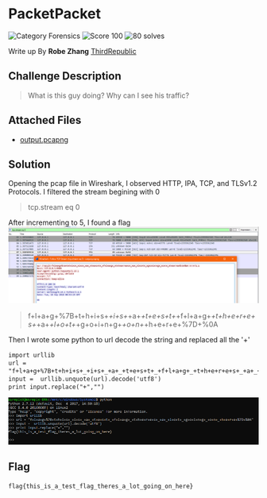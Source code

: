 # PacketPacket
![Category Forensics](https://img.shields.io/badge/category-forensics-%23968af0.svg?longCache=true&style=popout)
![Score 100](https://img.shields.io/badge/score-100-brightgreen.svg?longCache=true&style=popout)
![80 solves](https://img.shields.io/badge/solves-80-%2317a2b8.svg?longCache=true&style=popout)

Write up By
**Robe Zhang** [ThirdRepublic](https://github.com/ThirdRepublic)

## Challenge Description
> What is this guy doing? Why can I see his traffic?

## Attached Files
- [output.pcapng](output.pcapng)

## Solution
Opening the pcap file in Wireshark, I observed HTTP, IPA, TCP, and TLSv1.2 Protocols.
I filtered the stream begining with 0
> tcp.stream eq 0

After incrementing to 5,
I found a flag <br />
![screenshot](location.PNG) <br />
> f+l+a+g+%7B+t+h+i+s+_+i+s+_+a+_+t+e+s+t+_+f+l+a+g+_+t+h+e+r+e+s+_+a+_+l+o+t+_+g+o+i+n+g+_+o+n+_+h+e+r+e+%7D+%0A

Then I wrote some python to url decode the string and replaced all the '+' <br />
```
import urllib 
url = "f+l+a+g+%7B+t+h+i+s+_+i+s+_+a+_+t+e+s+t+_+f+l+a+g+_+t+h+e+r+e+s+_+a+_+l+o+t+_+g+o+i+n+g+_+o+n+_+h+e+r+e+%7D+%0A"
input =  urllib.unquote(url).decode('utf8')
print input.replace("+","")
```
![screenshot](solution.PNG) <br />

## Flag
```
flag{this_is_a_test_flag_theres_a_lot_going_on_here}
```
